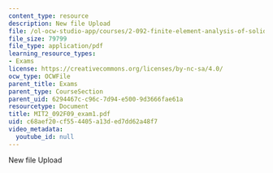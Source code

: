 ```yaml
---
content_type: resource
description: New file Upload
file: /ol-ocw-studio-app/courses/2-092-finite-element-analysis-of-solids-and-fluids-i-fall-2009/c68aef20cf554405a13ded7dd62a48f7_MIT2_092F09_exam1.pdf
file_size: 79799
file_type: application/pdf
learning_resource_types:
- Exams
license: https://creativecommons.org/licenses/by-nc-sa/4.0/
ocw_type: OCWFile
parent_title: Exams
parent_type: CourseSection
parent_uid: 6294467c-c96c-7d94-e500-9d3666fae61a
resourcetype: Document
title: MIT2_092F09_exam1.pdf
uid: c68aef20-cf55-4405-a13d-ed7dd62a48f7
video_metadata:
  youtube_id: null
---
```

New file Upload